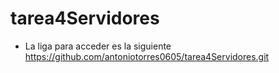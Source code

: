 # tarea4Servidores

- La liga para acceder es la siguiente
https://github.com/antoniotorres0605/tarea4Servidores.git 
